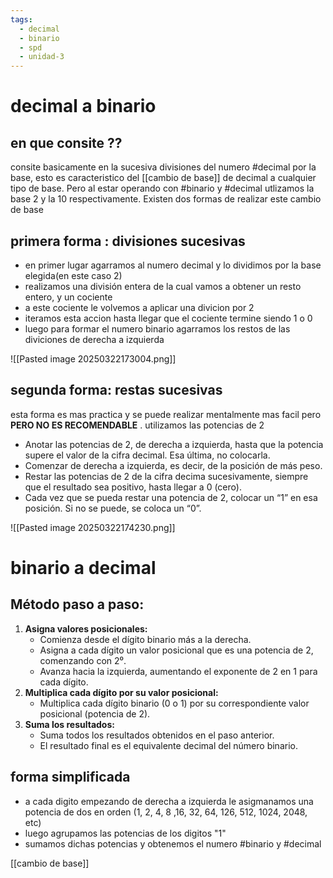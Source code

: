 ```yaml
---
tags:
  - decimal
  - binario
  - spd
  - unidad-3
---
```

# **decimal a binario**
## en que consite ??

consite basicamente en la sucesiva divisiones del numero #decimal por la base, esto es caracteristico del [[cambio de base]] de decimal a cualquier tipo de base. Pero al estar operando con #binario y #decimal utlizamos la base 2 y la 10 respectivamente. Existen dos formas de realizar este cambio de base

## primera forma : divisiones sucesivas 

- en primer lugar agarramos al numero decimal y lo dividimos por la base elegida(en este caso 2)
- realizamos una división entera de la cual vamos a obtener un resto entero, y un cociente 
- a este cociente le volvemos a aplicar una divicion por 2
- iteramos esta accion hasta llegar que el cociente termine siendo 1 o 0
- luego para formar el numero binario agarramos los restos de las diviciones de derecha a izquierda

![[Pasted image 20250322173004.png]]


## segunda forma: restas sucesivas

esta forma es mas practica y se puede realizar mentalmente mas facil pero **PERO NO ES RECOMENDABLE** . utilizamos las potencias de 2

- Anotar las potencias de 2, de derecha a izquierda, hasta que la potencia supere el valor de la cifra decimal. Esa última, no colocarla. 
- Comenzar de derecha a izquierda, es decir, de la posición de más peso.  
- Restar las potencias de 2 de la cifra decima sucesivamente, siempre que el resultado sea positivo, hasta llegar a 0 (cero). 
- Cada vez que se pueda restar una potencia de 2, colocar un “1” en esa posición. Si no se puede, se coloca un “0”.

![[Pasted image 20250322174230.png]]


# **binario a decimal**
## **Método paso a paso:**

1. **Asigna valores posicionales:**
    - Comienza desde el dígito binario más a la derecha.
    - Asigna a cada dígito un valor posicional que es una potencia de 2, comenzando con 2⁰.
    - Avanza hacia la izquierda, aumentando el exponente de 2 en 1 para cada dígito.
2. **Multiplica cada dígito por su valor posicional:**
    - Multiplica cada dígito binario (0 o 1) por su correspondiente valor posicional (potencia de 2).
3. **Suma los resultados:**
    - Suma todos los resultados obtenidos en el paso anterior.
    - El resultado final es el equivalente decimal del número binario.

## forma simplificada

- a cada digito empezando de derecha a izquierda le asigmanamos una potencia de dos en orden (1, 2, 4, 8 ,16, 32, 64, 126, 512, 1024, 2048, etc)
- luego agrupamos las potencias de los digitos "1"
- sumamos dichas potencias y obtenemos el numero #binario y #decimal

[[cambio de base]]